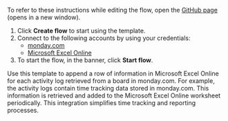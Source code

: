 To refer to these instructions while editing the flow, open the [GitHub page](https://github.com/ot4i/app-connect-templates/tree/main/resources/markdown/Append%20a%20row%20in%20Microsoft%20Excel%20Online%20for%20each%20activity%20log%20retrieved%20from%20mondaydotcom_instructions.md) (opens in a new window).

1. Click **Create flow** to start using the template.
2. Connect to the following accounts by using your credentials:
   - [monday.com](https://www.ibm.com/docs/en/app-connect/containers_cd?topic=apps-mondaycom)
   - [Microsoft Excel Online](https://www.ibm.com/docs/en/app-connect/containers_cd?topic=apps-microsoft-excel-online) 
3. To start the flow, in the banner, click **Start flow**.

Use this template to append a row of information in Microsoft Excel Online for each activity log retrieved from a board in monday.com. For example, the activity logs contain time tracking data stored in monday.com. This information is retrieved and added to the Microsoft Excel Online worksheet periodically. This integration simplifies time tracking and reporting processes.



